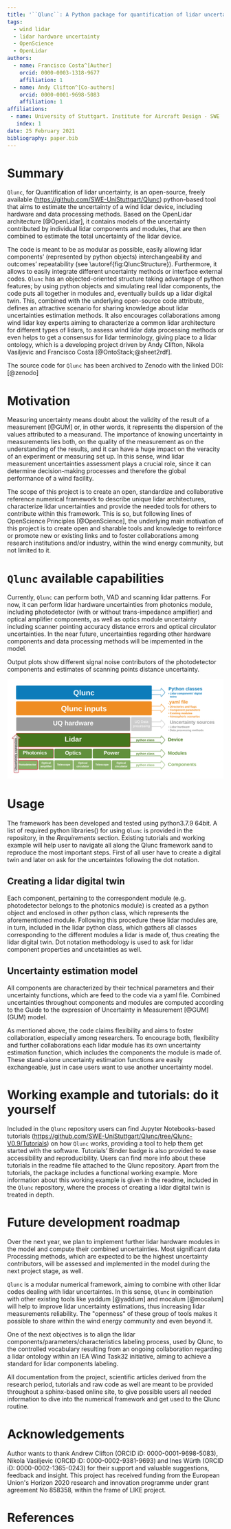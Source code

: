 ```yaml
---
title: '``Qlunc``: A Python package for quantification of lidar uncertainty'
tags:
  - wind lidar
  - lidar hardware uncertainty
  - OpenScience
  - OpenLidar
authors:
  - name: Francisco Costa^[Author]
    orcid: 0000-0003-1318-9677
    affiliation: 1
  - name: Andy Clifton^[Co-authors]
    orcid: 0000-0001-9698-5083
    affiliation: 1
affiliations:
 - name: University of Stuttgart. Institute for Aircraft Design - SWE
   index: 1
date: 25 February 2021
bibliography: paper.bib
---
```


# Summary

``Qlunc``, for Quantification of lidar uncertainty, is an open-source, freely available
(https://github.com/SWE-UniStuttgart/Qlunc) python-based tool that aims to estimate
the uncertainty of a wind lidar device, including hardware and data processing methods.
Based on the OpenLidar architecture [@OpenLidar], it contains models of the uncertainty contributed
by individual lidar components and modules, that are then combined to estimate the total
uncertainty of the lidar device.

The code is meant to be as modular as possible, easily allowing lidar components’ (represented
by python objects) interchangeability and outcomes’ repeatability (see \autoref{fig:QluncStructure}).
Furthermore, it allows to easily integrate different uncertainty methods or interface
external codes. ``Qlunc`` has an objected-oriented structure taking advantage of python
features; by using python objects and simulating real lidar components, the code puts all
together in modules and, eventually builds up a lidar digital twin.
This, combined with the underlying open-source code attribute, defines an attractive scenario
for sharing knowledge about lidar uncertainties estimation methods. It also encourages
collaborations among wind lidar key experts aiming to characterize a common lidar architecture
for different types of lidars, to assess wind lidar data processing methods or even helps to get
a consensus for lidar terminology, giving place to a lidar ontology, which is a developing
project driven by Andy Clifton, Nikola Vasiljevic and Francisco Costa [@OntoStack;@sheet2rdf]. 

The source code for ``Qlunc`` has been archived to Zenodo with the linked DOI: [@zenodo]

# Motivation

Measuring uncertainty means doubt about the validity of the result of a measurement [@GUM]
or, in other words, it represents the dispersion of the values attributed to a measurand.
The importance of knowing uncertainty in measurements lies both, on the quality of the
measurement as on the understanding of the results, and it can have a huge impact on
the veracity of an experiment or measuring set up. In this sense, wind lidar measurement
uncertainties assessment plays a crucial role, since it can determine decision-making
processes and therefore the global performance of a wind facility.

The scope of this project is to create an open, standardize and collaborative reference numerical
framework to describe unique lidar architectures, characterize lidar uncertainties and provide
the needed tools for others to contribute within this framework. This is so, but following lines of
OpenScience Principles [@OpenScience], the underlying main motivation of this project is to create open and
sharable tools and knowledge to reinforce or promote new or existing links and to foster
collaborations among research institutions and/or industry, within the wind energy community,
but not limited to it. 

# ``Qlunc`` available capabilities

Currently, ``Qlunc`` can perform both, VAD and scanning lidar patterns. For now, it can perform
lidar hardware uncertainties from photonics module, including photodetector (with or without
trans-impedance amplifier) and optical amplifier components, as well as optics module uncertainty
including scanner pointing accuracy distance errors and optical circulator uncertainties. In the
near future, uncertainties regarding other hardware components and data processing methods will
be impemented in the model.

Output plots show different signal noise contributors of the photodetector components and estimates
of scanning points distance uncertainty.

![Qlunc basic structure.\label{fig:QluncStructure}](Qlunc_BasicStructure_diagram.png)

# Usage

The framework has been developed and tested using python3.7.9 64bit. A list of required python libraries() for using ``Qlunc`` is provided in the repository, in the *Requirements* section. Existing tutorials and working example will help user to navigate all along the Qlunc framework aand to reproduce the most important steps. First of all user have to create a digital twin and later on ask for the uncertaintes following the dot notation.

## Creating a lidar digital twin

Each component, pertaining to the correspondent module (e.g. photodetector belongs to the photonics
module) is created as a python object and enclosed in other python class, which represents the aforementioned
module. Following this procedure these lidar modules are, in turn, included in the lidar python class, which
gathers all classes corresponding to the different modules a lidar is made of, thus creating the lidar
digital twin. Dot notation methodology is used to ask for lidar component properties and uncetainties as well.


## Uncertainty estimation model

All components are characterized by their technical parameters and their uncertainty functions,
which are feed to the code via a yaml file. Combined uncertainties throughout components and modules
are computed according to the Guide to the expression of Uncertainty in Measurement [@GUM] (GUM) model. 

As mentioned above, the code claims flexibility and aims to foster collaboration, especially among researchers.
To encourage both, flexibility and further collaborations each lidar module has its own uncertainty estimation
function, which includes the components the module is made of. These stand-alone uncertainty estimation
functions are easily exchangeable, just in case users want to use another uncertainty model. 

# Working example and tutorials: do it yourself

Included in the ``Qlunc`` repository users can find Jupyter Notebooks-based tutorials
(https://github.com/SWE-UniStuttgart/Qlunc/tree/Qlunc-V0.9/Tutorials) on how ``Qlunc`` works, providing a tool
to help them get started with the software. Tutorials’ Binder badge is also provided to ease accessibility 
and reproducibility. Users can find more info about these tutorials in the readme file attached to the Qlunc repository.
Apart from the tutorials, the package includes a functional working example. More information about this
working example is given in the readme, included in the ``Qlunc`` repository, where the process of creating a
lidar digital twin is treated in depth.

# Future development roadmap

Over the next year, we plan to implement further lidar hardware modules in the model and compute their combined uncertainties.
Most significant data Processing methods, which are expected to be the highest uncertainty contributors, will be
assessed and implemented in the model during the next project stage, as well. 

``Qlunc`` is a modular numerical framework, aiming to combine with other lidar codes dealing with lidar uncertaintes. 
In this sense, ``Qlunc`` in combination with other existing tools like yaddum [@yaddum] and mocalum [@mocalum] will
help to improve lidar uncertainty estimations, thus increasing lidar measurements reliability. The "openness" of
these group of tools makes it possible to share within the wind energy community and even beyond it.

One of the next objectives is to align the lidar components/parameters/characteristics labeling process, used by Qlunc, to
the controlled vocabulary resulting from an ongoing collaboration regarding a lidar ontology within an IEA Wind Task32 initiative,
aiming to achieve a standard for lidar components labeling.

All documentation from the project, scientific articles derived from the research period, tutorials and raw code as well are meant
to be provided throughout a sphinx-based online site, to give possible users all needed information to dive into
the numerical framework and get used to the Qlunc routine.

# Acknowledgements

Author wants to thank Andrew Clifton (ORCID iD: 0000-0001-9698-5083), Nikola Vasiljevic (ORCID iD: 0000-0002-9381-9693) and Ines Würth (ORCID iD: 0000-0002-1365-0243) for their support and valuable suggestions,
feedback and insight.
This project has received funding from the European Union's Horizon 2020 research and innovation programme
under grant agreement No 858358, within the frame of LIKE project.

# References
